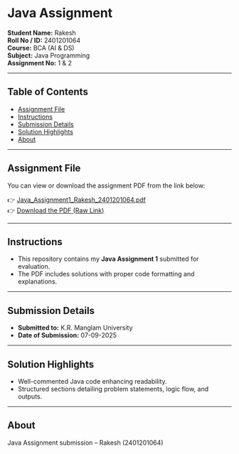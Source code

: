 # Java Assignment 

**Student Name:** Rakesh  
**Roll No / ID:** 2401201064  
**Course:** BCA (AI & DS)  
**Subject:** Java Programming  
**Assignment No:** 1 & 2

---

## Table of Contents
- [Assignment File](#assignment-file)
- [Instructions](#instructions)
- [Submission Details](#submission-details)
- [Solution Highlights](#solution-highlights)
- [About](#about)

---

##  Assignment File
You can view or download the assignment PDF from the link below:

👉 [Java_Assignment1_Rakesh_2401201064.pdf](./Java_Assignment1_Rakesh_2401201064.pdf)  
👉 [Download the PDF (Raw Link)](https://github.com/rakesh4407/Java_Assignment_Rakesh/raw/main/Java_Assignment1_Rakesh_2401201064.pdf)

---

##  Instructions
- This repository contains my **Java Assignment 1** submitted for evaluation.
- The PDF includes solutions with proper code formatting and explanations.

---

##  Submission Details
- **Submitted to:** K.R. Manglam University  
- **Date of Submission:** 07-09-2025

---

##  Solution Highlights
- Well-commented Java code enhancing readability.  
- Structured sections detailing problem statements, logic flow, and outputs.

---

##  About
Java Assignment submission – Rakesh (2401201064)
